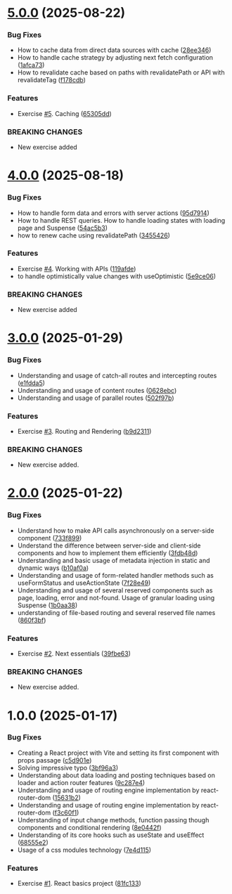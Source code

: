 # [5.0.0](https://github.com/NicolasOmar/next-practice/compare/v4.0.0...v5.0.0) (2025-08-22)


### Bug Fixes

* How to cache data from direct data sources with cache ([28ee346](https://github.com/NicolasOmar/next-practice/commit/28ee346d6b2e0795c018607c5adae89c61ed5baf))
* How to handle cache strategy by adjusting next fetch configuration ([1afca73](https://github.com/NicolasOmar/next-practice/commit/1afca73a7bb92e497ce473b2ccfe514aa90ca7fa))
* How to revalidate cache based on paths with revalidatePath or API with revalidateTag ([f178cdb](https://github.com/NicolasOmar/next-practice/commit/f178cdb6095ff9c8494fb165b3b6071d2d634764))


### Features

* Exercise [#5](https://github.com/NicolasOmar/next-practice/issues/5). Caching ([65305dd](https://github.com/NicolasOmar/next-practice/commit/65305dd55a804e08f422f69179e5b4883983b868))


### BREAKING CHANGES

* New exercise added

# [4.0.0](https://github.com/NicolasOmar/next-practice/compare/v3.0.0...v4.0.0) (2025-08-18)


### Bug Fixes

* How to handle form data and errors with server actions ([95d7914](https://github.com/NicolasOmar/next-practice/commit/95d791438e2677832c21fc41a138cd64ebee5727))
* How to handle REST queries. How to handle loading states with loading page and Suspense ([54ac5b3](https://github.com/NicolasOmar/next-practice/commit/54ac5b30c16e4b86f9167f974e0ed803f0cbcef0))
* how to renew cache using revalidatePath ([3455426](https://github.com/NicolasOmar/next-practice/commit/34554264ad73f6d9735114ea6eda4c77ab2cfa46))


### Features

* Exercise [#4](https://github.com/NicolasOmar/next-practice/issues/4). Working with APIs ([119afde](https://github.com/NicolasOmar/next-practice/commit/119afde726707b1e93354e5f8e72dccb6e90234c))
* to handle optimistically value changes with useOptimistic ([5e9ce06](https://github.com/NicolasOmar/next-practice/commit/5e9ce06e8be345c8c9d19f5d821e1ad8896d59a5))


### BREAKING CHANGES

* New exercise added

# [3.0.0](https://github.com/NicolasOmar/next-practice/compare/v2.0.0...v3.0.0) (2025-01-29)


### Bug Fixes

* Understanding and usage of catch-all routes and intercepting routes ([e1fdda5](https://github.com/NicolasOmar/next-practice/commit/e1fdda54f3df8fadd53707eef75610daa708af89))
* Understanding and usage of content routes ([0628ebc](https://github.com/NicolasOmar/next-practice/commit/0628ebcafa4686a1bc5ad489d7744bcf53eb277a))
* Understanding and usage of parallel routes ([502f97b](https://github.com/NicolasOmar/next-practice/commit/502f97bca337b2ababc13ba4f6bd78fcbeded7b9))


### Features

* Exercise [#3](https://github.com/NicolasOmar/next-practice/issues/3). Routing and Rendering ([b9d2311](https://github.com/NicolasOmar/next-practice/commit/b9d23117ddb9299af49d8b0d7e8e73cab844dd33))


### BREAKING CHANGES

* New exercise added.

# [2.0.0](https://github.com/NicolasOmar/next-practice/compare/v1.0.0...v2.0.0) (2025-01-22)


### Bug Fixes

* Understand how to make API calls asynchronously on a server-side component ([733f899](https://github.com/NicolasOmar/next-practice/commit/733f8996391e1daf951200b6916471c8dc389200))
* Understand the difference between server-side and client-side components and how to implement them efficiently ([3fdb48d](https://github.com/NicolasOmar/next-practice/commit/3fdb48d59f82c3550a41acd8b8254ac35ef24195))
* Understanding and basic usage of metadata injection in static and dynamic ways ([b10af0a](https://github.com/NicolasOmar/next-practice/commit/b10af0aab57de56694e07cbb3bdf6bf6c8c9e6c9))
* Understanding and usage of form-related handler methods such as useFormStatus and useActionState ([7f28e49](https://github.com/NicolasOmar/next-practice/commit/7f28e4963c93eef6426aba655f57e81af1bbb99c))
* Understanding and usage of several reserved components such as page, loading, error and not-found. Usage of granular loading using Suspense ([1b0aa38](https://github.com/NicolasOmar/next-practice/commit/1b0aa38b3d72033182b12f2d239eccd0219cf816))
* understanding of file-based routing and several reserved file names ([860f3bf](https://github.com/NicolasOmar/next-practice/commit/860f3bf023972a7c99e69584cd816ef5cffc43dc))


### Features

* Exercise [#2](https://github.com/NicolasOmar/next-practice/issues/2). Next essentials ([39fbe63](https://github.com/NicolasOmar/next-practice/commit/39fbe6325a3dd7935eca0e290033b69091220dcd))


### BREAKING CHANGES

* New exercise added.

# 1.0.0 (2025-01-17)


### Bug Fixes

* Creating a React project with Vite and setting its first component with props passage ([c5d901e](https://github.com/NicolasOmar/next-practice/commit/c5d901efa951e94a72c9dc5348ab45e6a8ee9e38))
* Solving impressive typo ([3bf96a3](https://github.com/NicolasOmar/next-practice/commit/3bf96a38162514e60693e630aae0aaa2925d7f5f))
* Understanding about data loading and posting techniques based on loader and action router features ([9c287e4](https://github.com/NicolasOmar/next-practice/commit/9c287e4d0d517bb135df5d5d27bed20fdb047bdc))
* Understanding and usage of routing engine implementation by react-router-dom ([15631b2](https://github.com/NicolasOmar/next-practice/commit/15631b272daddb9699e7ecfdb635f0017b8f0084))
* Understanding and usage of routing engine implementation by react-router-dom ([f3c60f1](https://github.com/NicolasOmar/next-practice/commit/f3c60f1e6996bc81e090442f6e7272885a280af7))
* Understanding of input change methods, function passing though components and conditional rendering ([8e0442f](https://github.com/NicolasOmar/next-practice/commit/8e0442f6a6cbd2d24d44fb65aa42e989e827b9f3))
* Understanding of its core hooks such as useState and useEffect ([68555e2](https://github.com/NicolasOmar/next-practice/commit/68555e22f8d86666bd10ece240d3fadd1bb0ae0f))
* Usage of a css modules technology ([7e4d115](https://github.com/NicolasOmar/next-practice/commit/7e4d1151d53e52c83ccb2af5497a488c361dcb18))


### Features

* Exercise [#1](https://github.com/NicolasOmar/next-practice/issues/1). React basics project ([81fc133](https://github.com/NicolasOmar/next-practice/commit/81fc133a81b42fa0a7137ea27ece386ebe808bd9))
